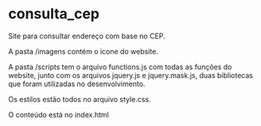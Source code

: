 # consulta_cep

Site para consultar endereço com base no CEP.

A pasta /imagens contém o icone do website.

A pasta /scripts tem o arquivo functions.js com todas as funções do website, junto com os arquivos jquery.js e jquery.mask.js, duas bibliotecas que foram 
utilizadas no desenvolvimento.

Os estilos estão todos no arquivo style.css.

O conteúdo está no index.html
